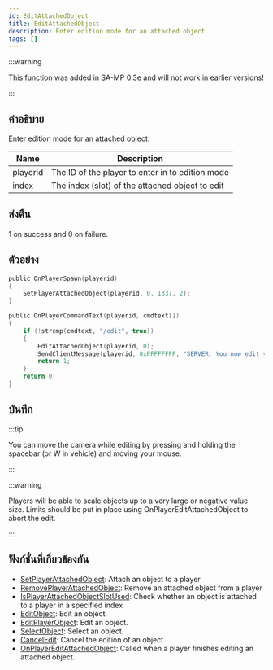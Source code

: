 ```yaml
---
id: EditAttachedObject
title: EditAttachedObject
description: Enter edition mode for an attached object.
tags: []
---
```


:::warning

This function was added in SA-MP 0.3e and will not work in earlier versions!

:::

## คำอธิบาย

Enter edition mode for an attached object.

| Name     | Description                                      |
| -------- | ------------------------------------------------ |
| playerid | The ID of the player to enter in to edition mode |
| index    | The index (slot) of the attached object to edit  |

## ส่งคืน

1 on success and 0 on failure.

## ตัวอย่าง

```c
public OnPlayerSpawn(playerid)
{
    SetPlayerAttachedObject(playerid, 0, 1337, 2);
}

public OnPlayerCommandText(playerid, cmdtext[])
{
    if (!strcmp(cmdtext, "/edit", true))
    {
        EditAttachedObject(playerid, 0);
        SendClientMessage(playerid, 0xFFFFFFFF, "SERVER: You now edit your attached object on index slot 0!");
        return 1;
    }
    return 0;
}
```

## บันทึก

:::tip

You can move the camera while editing by pressing and holding the spacebar (or W in vehicle) and moving your mouse.

:::

:::warning

Players will be able to scale objects up to a very large or negative value size. Limits should be put in place using OnPlayerEditAttachedObject to abort the edit.

:::

## ฟังก์ชั่นที่เกี่ยวข้องกัน

- [SetPlayerAttachedObject](../functions/SetPlayerAttachedObject): Attach an object to a player
- [RemovePlayerAttachedObject](../functions/RemovePlayerAttachedObject): Remove an attached object from a player
- [IsPlayerAttachedObjectSlotUsed](../functions/IsPlayerAttachedObjectSlotUsed): Check whether an object is attached to a player in a specified index
- [EditObject](../functions/EditObject): Edit an object.
- [EditPlayerObject](../functions/EditPlayerObject): Edit an object.
- [SelectObject](../functions/SelectObject): Select an object.
- [CancelEdit](../functions/CancelEdit): Cancel the edition of an object.
- [OnPlayerEditAttachedObject](../callbacks/OnPlayerEditAttachedObject): Called when a player finishes editing an attached object.
